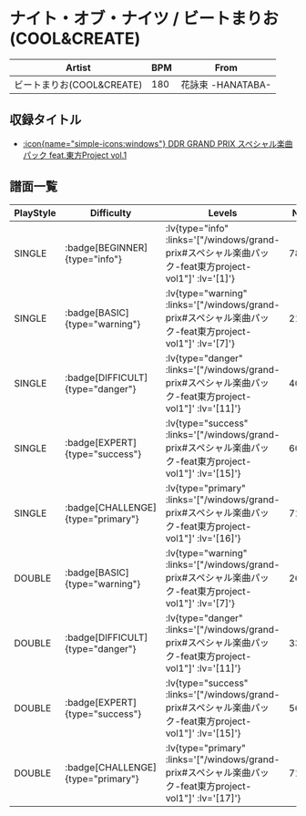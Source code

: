 # ナイト・オブ・ナイツ / ビートまりお(COOL&CREATE)

|Artist|BPM|From|
|------|---|----|
|ビートまりお(COOL&CREATE)|180|花詠束 -HANATABA-|

## 収録タイトル

- [ :icon{name="simple-icons:windows"} DDR GRAND PRIX スペシャル楽曲パック feat.東方Project vol.1](/windows/grand-prix#スペシャル楽曲パック-feat東方project-vol1)

## 譜面一覧

|PlayStyle|Difficulty|Levels|Notes|Movie|
|---------|----------|------|-----|-----|
|SINGLE| :badge[BEGINNER]{type="info"} | :lv{type="info" :links='["/windows/grand-prix#スペシャル楽曲パック-feat東方project-vol1"]' :lv='[1]'} |78/0||
|SINGLE| :badge[BASIC]{type="warning"} | :lv{type="warning" :links='["/windows/grand-prix#スペシャル楽曲パック-feat東方project-vol1"]' :lv='[7]'} |210/0||
|SINGLE| :badge[DIFFICULT]{type="danger"} | :lv{type="danger" :links='["/windows/grand-prix#スペシャル楽曲パック-feat東方project-vol1"]' :lv='[11]'} |400/2||
|SINGLE| :badge[EXPERT]{type="success"} | :lv{type="success" :links='["/windows/grand-prix#スペシャル楽曲パック-feat東方project-vol1"]' :lv='[15]'} |603/10||
|SINGLE| :badge[CHALLENGE]{type="primary"} | :lv{type="primary" :links='["/windows/grand-prix#スペシャル楽曲パック-feat東方project-vol1"]' :lv='[16]'} |712/12||
|DOUBLE| :badge[BASIC]{type="warning"} | :lv{type="warning" :links='["/windows/grand-prix#スペシャル楽曲パック-feat東方project-vol1"]' :lv='[7]'} |262/1||
|DOUBLE| :badge[DIFFICULT]{type="danger"} | :lv{type="danger" :links='["/windows/grand-prix#スペシャル楽曲パック-feat東方project-vol1"]' :lv='[11]'} |331/2||
|DOUBLE| :badge[EXPERT]{type="success"} | :lv{type="success" :links='["/windows/grand-prix#スペシャル楽曲パック-feat東方project-vol1"]' :lv='[15]'} |563/8||
|DOUBLE| :badge[CHALLENGE]{type="primary"} | :lv{type="primary" :links='["/windows/grand-prix#スペシャル楽曲パック-feat東方project-vol1"]' :lv='[17]'} |712/7||
